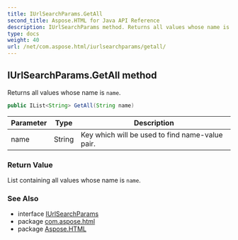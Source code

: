 ```yaml
---
title: IUrlSearchParams.GetAll
second_title: Aspose.HTML for Java API Reference
description: IUrlSearchParams method. Returns all values whose name is name
type: docs
weight: 40
url: /net/com.aspose.html/iurlsearchparams/getall/
---
```

## IUrlSearchParams.GetAll method

Returns all values whose name is `name`.

```java
public IList<String> GetAll(String name)
```

| Parameter | Type | Description |
| --- | --- | --- |
| name | String | Key which will be used to find name-value pair. |

### Return Value

List containing all values whose name is `name`.

### See Also

* interface [IUrlSearchParams](../)
* package [com.aspose.html](../../iurlsearchparams/)
* package [Aspose.HTML](../../../)
